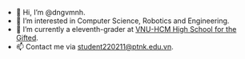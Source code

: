 - 👋 Hi, I’m @dngvmnh.
- 👀 I’m interested in Computer Science, Robotics and Engineering.
- 🌱 I’m currently a eleventh-grader at [VNU-HCM High School for the Gifted](https://ptnk.edu.vn/).
- 📫 Contact me via student220211@ptnk.edu.vn.

<!---
dngvmnh/dngvmnh is a ✨ special ✨ repository because its `README.md` (this file) appears on your GitHub profile.
You can click the Preview link to take a look at your changes.
--->

